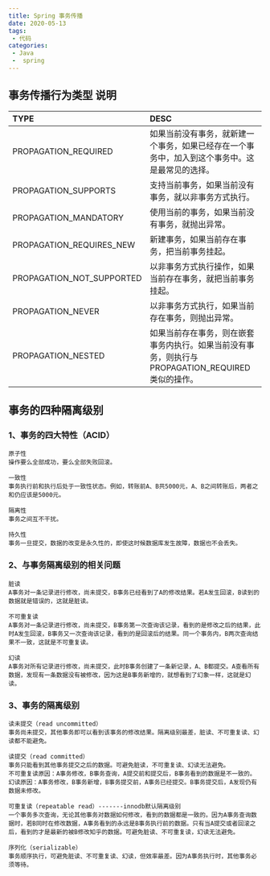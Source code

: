 ```yaml
---
title: Spring 事务传播
date: 2020-05-13
tags:
 - 代码
categories:
 - Java
 -  spring
---
```


## 事务传播行为类型	说明
TYPE | DESC
:----  | :----
PROPAGATION_REQUIRED | 如果当前没有事务，就新建一个事务，如果已经存在一个事务中，加入到这个事务中。这是最常见的选择。
PROPAGATION_SUPPORTS | 支持当前事务，如果当前没有事务，就以非事务方式执行。
PROPAGATION_MANDATORY | 使用当前的事务，如果当前没有事务，就抛出异常。
PROPAGATION_REQUIRES_NEW | 新建事务，如果当前存在事务，把当前事务挂起。
PROPAGATION_NOT_SUPPORTED | 以非事务方式执行操作，如果当前存在事务，就把当前事务挂起。
PROPAGATION_NEVER | 以非事务方式执行，如果当前存在事务，则抛出异常。
PROPAGATION_NESTED | 如果当前存在事务，则在嵌套事务内执行。如果当前没有事务，则执行与PROPAGATION_REQUIRED类似的操作。

## 事务的四种隔离级别

### 1、事务的四大特性（ACID）
    原子性
    操作要么全部成功，要么全部失败回滚。
    
    一致性
    事务执行前和执行后处于一致性状态。例如，转账前A、B共5000元，A、B之间转账后，两者之和仍应该是5000元。
    
    隔离性
    事务之间互不干扰。
    
    持久性
    事务一旦提交，数据的改变是永久性的，即使这时候数据库发生故障，数据也不会丢失。


### 2、与事务隔离级别的相关问题
    脏读
    A事务对一条记录进行修改，尚未提交，B事务已经看到了A的修改结果。若A发生回滚，B读到的数据就是错误的，这就是脏读。
    
    不可重复读
    A事务对一条记录进行修改，尚未提交，B事务第一次查询该记录，看到的是修改之后的结果，此时A发生回滚，B事务又一次查询该记录，看到的是回滚后的结果。同一个事务内，B两次查询结果不一致，这就是不可重复读。
    
    幻读
    A事务对所有记录进行修改，尚未提交，此时B事务创建了一条新记录，A、B都提交。A查看所有数据，发现有一条数据没有被修改，因为这是B事务新增的，就想看到了幻象一样，这就是幻读。


### 3、事务的隔离级别
    读未提交（read uncommitted）
    事务尚未提交，其他事务即可以看到该事务的修改结果。隔离级别最差，脏读、不可重复读、幻读都不能避免。
    
    读提交（read committed）
    事务只能看到其他事务提交之后的数据。可避免脏读，不可重复读、幻读无法避免。
    不可重复读原因：A事务修改，B事务查询，A提交前和提交后，B事务看到的数据是不一致的。
    幻读原因：A事务修改，B事务新增，B事务提交前，A事务已经提交。B事务提交后，A发现仍有数据未修改。
    
    可重复读（repeatable read）-------innodb默认隔离级别
    一个事务多次查询，无论其他事务对数据如何修改，看到的数据都是一致的。因为A事务查询数据时，若B同时在修改数据，A事务看到的永远是B事务执行前的数据。只有当A提交或者回滚之后，看到的才是最新的被B修改知乎的数据。可避免脏读、不可重复读，幻读无法避免。
    
    序列化（serializable）
    事务顺序执行，可避免脏读、不可重复读、幻读，但效率最差。因为A事务执行时，其他事务必须等待。